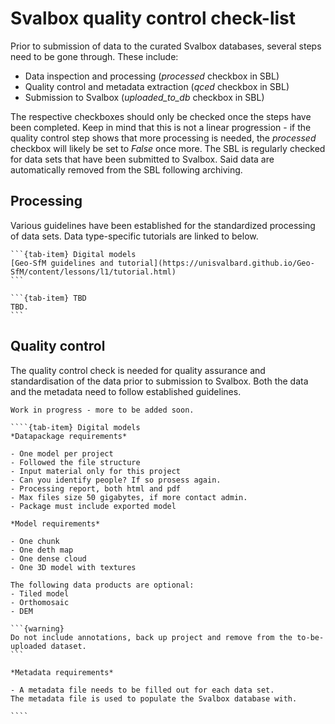 # Svalbox quality control check-list

Prior to submission of data to the curated Svalbox databases, several steps need to be gone through.
These include:

- Data inspection and processing (*processed* checkbox in SBL)
- Quality control and metadata extraction (*qced* checkbox in SBL)
- Submission to Svalbox (*uploaded_to_db* checkbox in SBL)

The respective checkboxes should only be checked once the steps have been completed.
Keep in mind that this is not a linear progression - if the quality control step shows that more processing is needed, the *processed* checkbox will likely be set to *False* once more.
The SBL is regularly checked for data sets that have been submitted to Svalbox.
Said data are automatically removed from the SBL following archiving.

## Processing

Various guidelines have been established for the standardized processing of data sets.
Data type-specific tutorials are linked to below.

````{tab-set}
```{tab-item} Digital models
[Geo-SfM guidelines and tutorial](https://unisvalbard.github.io/Geo-SfM/content/lessons/l1/tutorial.html)
```

```{tab-item} TBD
TBD.
```
````

## Quality control

The quality control check is needed for quality assurance and standardisation of the data prior to submission to Svalbox.
Both the data and the metadata need to follow established guidelines.

```{warning}
Work in progress - more to be added soon.
```

`````{tab-set}
````{tab-item} Digital models
*Datapackage requirements*

- One model per project
- Followed the file structure
- Input material only for this project
- Can you identify people? If so prosess again.
- Processing report, both html and pdf
- Max files size 50 gigabytes, if more contact admin.
- Package must include exported model

*Model requirements*

- One chunk
- One deth map
- One dense cloud
- One 3D model with textures  

The following data products are optional:
- Tiled model
- Orthomosaic 	
- DEM

```{warning}
Do not include annotations, back up project and remove from the to-be-uploaded dataset.
```

*Metadata requirements*

- A metadata file needs to be filled out for each data set.
The metadata file is used to populate the Svalbox database with.

````
`````
